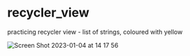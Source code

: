 # recycler_view


practicing recycler view - list of strings, coloured with yellow 

![Screen Shot 2023-01-04 at 14 17 56](https://user-images.githubusercontent.com/68871353/210563834-9113db14-f171-4ba5-be59-51575c58783e.png)
